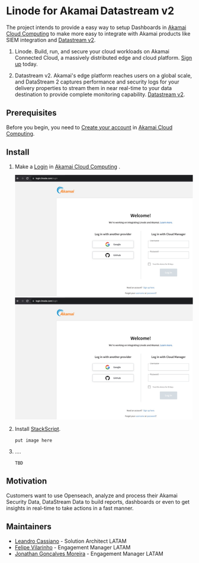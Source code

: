 # Linode for Akamai Datastream v2

The project intends to provide a easy way to setup Dashboards in [Akamai Cloud Computing](https://www.linode.com/) to make more easy to integrate with Akamai products like SIEM integration and [Datastream v2](https://techdocs.akamai.com/datastream2/docs/welcome-datastream2).

1.  Linode.
    Build, run, and secure your cloud workloads on Akamai Connected Cloud, a massively distributed edge and cloud platform. [Sign up](https://login.linode.com/signup) today.

1.  Datastream v2.
    Akamai​'s edge platform reaches users on a global scale, and DataStream 2 captures performance and security logs for your delivery properties to stream them in near real-time to your data destination to provide complete monitoring capability. [Datastream v2](https://techdocs.akamai.com/datastream2/docs/welcome-datastream2).

## Prerequisites
Before you begin, you need to [Create your account](https://login.linode.com/signup) in [Akamai Cloud Computing](https://www.linode.com/).


## Install

1.  Make a [Login](https://login.linode.com/login) in [Akamai Cloud Computing](https://www.linode.com/) .
    
    ![Akamai Cloud Computing](img/linode_login.jpg)
    ![Akamai Cloud Computing](img/linode_login.jpg)

2. Install [StackScript](https://cloud.linode.com/linodes/create?type=StackScripts&subtype=Account&stackScriptID=1200644).
    ```
    put image here
    ```

3. ....
    ```
    TBD
    ```

## Motivation

Customers want to use Openseach, analyze and process their Akamai Security Data, DataStream Data to build reports, dashboards or even to get insights in real-time to take actions in a fast manner.

## Maintainers

- [Leandro Cassiano](https://contacts.akamai.com/lcassian) - Solution Architect LATAM
- [Felipe Vilarinho](https://contacts.akamai.com/fvilarin) - Engagement Manager LATAM
- [Jonathan Goncalves Moreira](https://contacts.akamai.com/jgoncalv) - Engagement Manager LATAM
